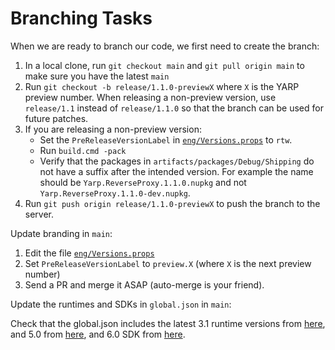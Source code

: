 # Branching Tasks

When we are ready to branch our code, we first need to create the branch:

1. In a local clone, run `git checkout main` and `git pull origin main` to make sure you have the latest `main`
1. Run `git checkout -b release/1.1.0-previewX` where `X` is the YARP preview number. When releasing a non-preview version, use `release/1.1` instead of `release/1.1.0` so that the branch can be used for future patches.
1. If you are releasing a non-preview version:
    - Set the `PreReleaseVersionLabel` in [`eng/Versions.props`] to `rtw`.
    - Run `build.cmd -pack`
    - Verify that the packages in `artifacts/packages/Debug/Shipping` do not have a suffix after the intended version. For example the name should be `Yarp.ReverseProxy.1.1.0.nupkg` and not `Yarp.ReverseProxy.1.1.0-dev.nupkg`.
1. Run `git push origin release/1.1.0-previewX` to push the branch to the server.

Update branding in `main`:

1. Edit the file [`eng/Versions.props`]
2. Set `PreReleaseVersionLabel` to `preview.X` (where `X` is the next preview number)
3. Send a PR and merge it ASAP (auto-merge is your friend).

Update the runtimes and SDKs in `global.json` in `main`:

Check that the global.json includes the latest 3.1 runtime versions from [here](https://dotnet.microsoft.com/download/dotnet-core/3.1), and 5.0 from [here](https://dotnet.microsoft.com/download/dotnet/5.0), and 6.0 SDK from [here](https://dotnet.microsoft.com/download/dotnet/6.0).

[`eng/Versions.props`]: ../../eng/Versions.props